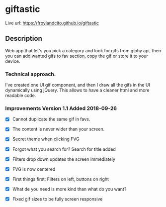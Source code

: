 # giftastic

Live url: https://froylandcito.github.io/giftastic

## Description
Web app that let's you pick a category and look for gifs from giphy api, 
then you can add wanted gifs to fav section, copy the gif or store it 
to your device.

### Technical approach.
I've created one UI gif component, and then I draw all the gifs in the UI dynamically using jQuery. This allows to have a cleaner html and more readable code. 

### Improvements Version 1.1 Added 2018-09-26
- [x] Cannot duplicate the same gif in favs. 
- [x] The content is never wider than your screen. 
- [x] Secret theme when clicking FVG
- [x] Forgot what you search for? Search for title added
- [x] Filters drop down updates the screen immediately
- [x] FVG is now centered
- [x] First things first: Filters on left, buttons on right
- [x] What de you need is more kind than what do you want?
- [x] Fixed gif sizes to be fully screen responsive

